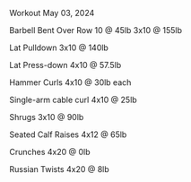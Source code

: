 Workout May 03, 2024

Barbell Bent Over Row
10 @ 45lb
3x10 @ 155lb

Lat Pulldown
3x10 @ 140lb

Lat Press-down
4x10 @ 57.5lb

Hammer Curls
4x10 @ 30lb each

Single-arm cable curl
4x10 @ 25lb

Shrugs
3x10 @ 90lb

Seated Calf Raises
4x12 @ 65lb

Crunches
4x20 @ 0lb

Russian Twists
4x20 @ 8lb